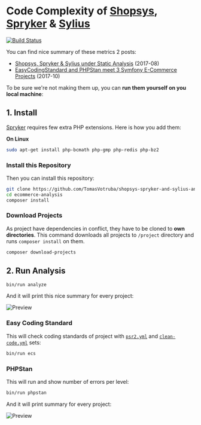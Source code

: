 # Code Complexity of [Shopsys](https://www.shopsys-framework.com/), [Spryker](https://spryker.com/) & [Sylius](http://sylius.org/)

[![Build Status](https://img.shields.io/travis/TomasVotruba/shopsys-spryker-and-sylius-analysis.svg?style=flat-square)](https://travis-ci.org/TomasVotruba/shopsys-spryker-and-sylius-analysis)

You can find nice summary of these metrics 2 posts:

- [Shopsys, Spryker & Sylius under Static Analysis](https://www.tomasvotruba.cz/blog/2017/08/28/shopsys-spriker-and-sylius-under-static-analysis/) (2017-08)
- [EasyCodingStandard and PHPStan meet 3 Symfony E-Commerce Projects](https://www.tomasvotruba.cz/blog/2017/10/02/easy-coding-standard-and-phpstan-meet-3-symfony-ecommerce-projects/) (2017-10)

To be sure we're not making them up, you can **run them yourself on you local machine**:


## 1. Install

[Spryker](https://spryker.com/) requires few extra PHP extensions. Here is how you add them:
 
**On Linux**
  
```bash
sudo apt-get install php-bcmath php-gmp php-redis php-bz2
```

### Install this Repository

Then you can install this repository:

```bash
git clone https://github.com/TomasVotruba/shopsys-spryker-and-sylius-analysis.git ecommerce-analysis
cd ecommerce-analysis
composer install
```

### Download Projects

As project have dependencies in conflict, they have to be cloned to **own directories**.
This command downloads all projects to `/project` directory and runs `composer install` on them.

```bash
composer download-projects
```

## 2. Run Analysis

```bash
bin/run analyze
```

And it will print this nice summary for every project:

![Preview](docs/preview-analyze.png)


### Easy Coding Standard

This will check coding standards of project with [`psr2.yml`](/config/ecs/psr2.yml) and [`clean-code.yml`](/config/ecs/clean-code.yml) sets:

```bash
bin/run ecs
```

### PHPStan

This will run and show number of errors per level:

```bash
bin/run phpstan
```

And it will print summary for every project:

![Preview](docs/preview-phpstan.png)
